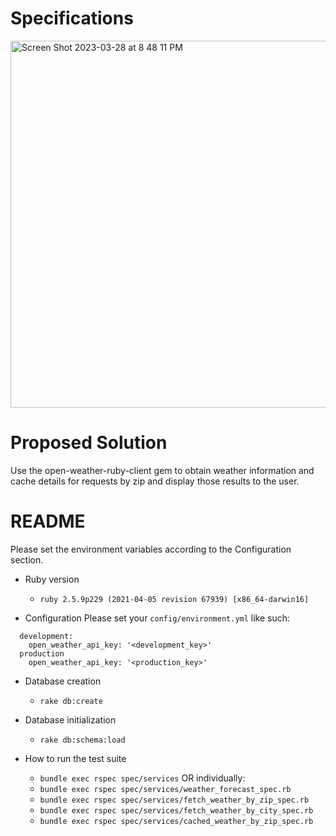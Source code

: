 # Specifications

<img width="587" alt="Screen Shot 2023-03-28 at 8 48 11 PM" src="https://user-images.githubusercontent.com/2385700/228391485-64e181c8-65ab-4f25-a8e3-c1516e52f29a.png">


# Proposed Solution
Use the open-weather-ruby-client gem to obtain weather information and cache details for requests by zip and display those results to the user.

# README
Please set the environment variables according to the Configuration section.

* Ruby version
  * `ruby 2.5.9p229 (2021-04-05 revision 67939) [x86_64-darwin16]`

* Configuration
  Please set your `config/environment.yml` like such:
```
  development:
    open_weather_api_key: '<development_key>'
  production
    open_weather_api_key: '<production_key>'
 ```

* Database creation
  * `rake db:create`

* Database initialization
  * `rake db:schema:load`

* How to run the test suite
  * `bundle exec rspec spec/services`
  OR individually:
  * `bundle exec rspec spec/services/weather_forecast_spec.rb`
  * `bundle exec rspec spec/services/fetch_weather_by_zip_spec.rb`
  * `bundle exec rspec spec/services/fetch_weather_by_city_spec.rb`
  * `bundle exec rspec spec/services/cached_weather_by_zip_spec.rb`

